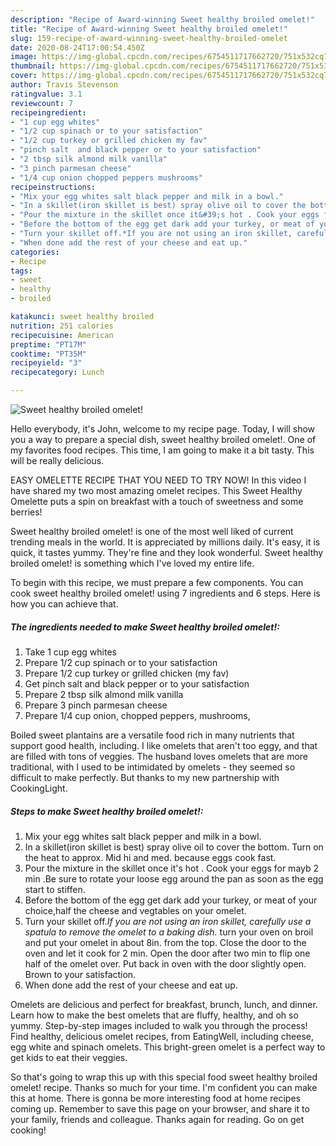```yaml
---
description: "Recipe of Award-winning Sweet healthy broiled omelet!"
title: "Recipe of Award-winning Sweet healthy broiled omelet!"
slug: 159-recipe-of-award-winning-sweet-healthy-broiled-omelet
date: 2020-08-24T17:00:54.450Z
image: https://img-global.cpcdn.com/recipes/6754511717662720/751x532cq70/sweet-healthy-broiled-omelet-recipe-main-photo.jpg
thumbnail: https://img-global.cpcdn.com/recipes/6754511717662720/751x532cq70/sweet-healthy-broiled-omelet-recipe-main-photo.jpg
cover: https://img-global.cpcdn.com/recipes/6754511717662720/751x532cq70/sweet-healthy-broiled-omelet-recipe-main-photo.jpg
author: Travis Stevenson
ratingvalue: 3.1
reviewcount: 7
recipeingredient:
- "1 cup egg whites"
- "1/2 cup spinach or to your satisfaction"
- "1/2 cup turkey or grilled chicken my fav"
- "pinch salt  and black pepper or to your satisfaction"
- "2 tbsp silk almond milk vanilla"
- "3 pinch parmesan cheese"
- "1/4 cup onion chopped peppers mushrooms"
recipeinstructions:
- "Mix your egg whites salt black pepper and milk in a bowl."
- "In a skillet(iron skillet is best) spray olive oil to cover the bottom. Turn on the heat to approx. Mid hi and med. because eggs cook fast."
- "Pour the mixture in the skillet once it&#39;s hot . Cook your eggs for mayb 2 min .Be sure to rotate your loose egg around the pan as soon as the egg start to stiffen."
- "Before the bottom of the egg get dark add your turkey, or meat of your choice,half the cheese and vegtables on your omelet."
- "Turn your skillet off.*If you are not using an iron skillet, carefully use a spatula to remove the omelet to a baking dish.* turn your oven on broil and put your omelet in about 8in. from the top. Close the door to the oven and let it cook for 2 min. Open the door after two min to  flip one half of the omelet over. Put back in oven with the door slightly open. Brown to your satisfaction."
- "When done add the rest of your cheese and eat up."
categories:
- Recipe
tags:
- sweet
- healthy
- broiled

katakunci: sweet healthy broiled 
nutrition: 251 calories
recipecuisine: American
preptime: "PT17M"
cooktime: "PT35M"
recipeyield: "3"
recipecategory: Lunch

---
```



![Sweet healthy broiled omelet!](https://img-global.cpcdn.com/recipes/6754511717662720/751x532cq70/sweet-healthy-broiled-omelet-recipe-main-photo.jpg)

Hello everybody, it's John, welcome to my recipe page. Today, I will show you a way to prepare a special dish, sweet healthy broiled omelet!. One of my favorites food recipes. This time, I am going to make it a bit tasty. This will be really delicious.

EASY OMELETTE RECIPE THAT YOU NEED TO TRY NOW! In this video I have shared my two most amazing omelet recipes. This Sweet Healthy Omelette puts a spin on breakfast with a touch of sweetness and some berries!

Sweet healthy broiled omelet! is one of the most well liked of current trending meals in the world. It is appreciated by millions daily. It's easy, it is quick, it tastes yummy. They're fine and they look wonderful. Sweet healthy broiled omelet! is something which I've loved my entire life.


To begin with this recipe, we must prepare a few components. You can cook sweet healthy broiled omelet! using 7 ingredients and 6 steps. Here is how you can achieve that.

<!--inarticleads1-->

##### The ingredients needed to make Sweet healthy broiled omelet!:

1. Take 1 cup egg whites
1. Prepare 1/2 cup spinach or to your satisfaction
1. Prepare 1/2 cup turkey or grilled chicken (my fav)
1. Get pinch salt  and black pepper or to your satisfaction
1. Prepare 2 tbsp silk almond milk vanilla
1. Prepare 3 pinch parmesan cheese
1. Prepare 1/4 cup onion, chopped peppers, mushrooms,


Boiled sweet plantains are a versatile food rich in many nutrients that support good health, including. I like omelets that aren&#39;t too eggy, and that are filled with tons of veggies. The husband loves omelets that are more traditional, with I used to be intimidated by omelets - they seemed so difficult to make perfectly. But thanks to my new partnership with CookingLight. 

<!--inarticleads2-->

##### Steps to make Sweet healthy broiled omelet!:

1. Mix your egg whites salt black pepper and milk in a bowl.
1. In a skillet(iron skillet is best) spray olive oil to cover the bottom. Turn on the heat to approx. Mid hi and med. because eggs cook fast.
1. Pour the mixture in the skillet once it&#39;s hot . Cook your eggs for mayb 2 min .Be sure to rotate your loose egg around the pan as soon as the egg start to stiffen.
1. Before the bottom of the egg get dark add your turkey, or meat of your choice,half the cheese and vegtables on your omelet.
1. Turn your skillet off.*If you are not using an iron skillet, carefully use a spatula to remove the omelet to a baking dish.* turn your oven on broil and put your omelet in about 8in. from the top. Close the door to the oven and let it cook for 2 min. Open the door after two min to  flip one half of the omelet over. Put back in oven with the door slightly open. Brown to your satisfaction.
1. When done add the rest of your cheese and eat up.


Omelets are delicious and perfect for breakfast, brunch, lunch, and dinner. Learn how to make the best omelets that are fluffy, healthy, and oh so yummy. Step-by-step images included to walk you through the process! Find healthy, delicious omelet recipes, from EatingWell, including cheese, egg white and spinach omelets. This bright-green omelet is a perfect way to get kids to eat their veggies. 

So that's going to wrap this up with this special food sweet healthy broiled omelet! recipe. Thanks so much for your time. I'm confident you can make this at home. There is gonna be more interesting food at home recipes coming up. Remember to save this page on your browser, and share it to your family, friends and colleague. Thanks again for reading. Go on get cooking!
